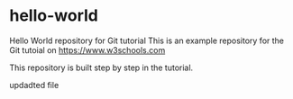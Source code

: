 # hello-world
Hello World repository for Git tutorial
This is an example repository for the Git tutoial on https://www.w3schools.com

This repository is built step by step in the tutorial.


updadted file
